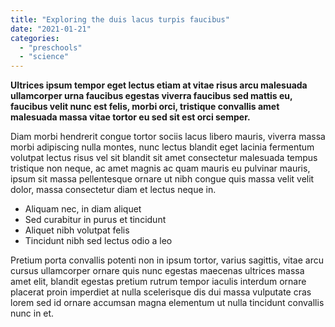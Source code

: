 ```yaml
---
title: "Exploring the duis lacus turpis faucibus"
date: "2021-01-21"
categories: 
  - "preschools"
  - "science"
---
```


**Ultrices ipsum tempor eget lectus etiam at vitae risus arcu malesuada ullamcorper urna faucibus egestas viverra faucibus sed mattis eu, faucibus velit nunc est felis, morbi orci, tristique convallis amet malesuada massa vitae tortor eu sed sit est orci semper.**

Diam morbi hendrerit congue tortor sociis lacus libero mauris, viverra massa morbi adipiscing nulla montes, nunc lectus blandit eget lacinia fermentum volutpat lectus risus vel sit blandit sit amet consectetur malesuada tempus tristique non neque, ac amet magnis ac quam mauris eu pulvinar mauris, ipsum sit massa pellentesque ornare ut nibh congue quis massa velit velit dolor, massa consectetur diam et lectus neque in.

- Aliquam nec, in diam aliquet
- Sed curabitur in purus et tincidunt
- Aliquet nibh volutpat felis
- Tincidunt nibh sed lectus odio a leo

Pretium porta convallis potenti non in ipsum tortor, varius sagittis, vitae arcu cursus ullamcorper ornare quis nunc egestas maecenas ultrices massa amet elit, blandit egestas pretium rutrum tempor iaculis interdum ornare placerat proin imperdiet at nulla scelerisque dis dui massa vulputate cras lorem sed id ornare accumsan magna elementum ut nulla tincidunt convallis nunc in et.
